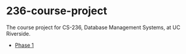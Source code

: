 # 236-course-project
The course project for CS-236, Database Management Systems, at UC Riverside.

- [Phase 1](phase-1/README.md)